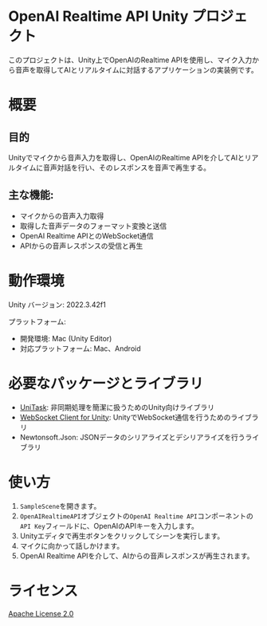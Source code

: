 # OpenAI Realtime API Unity プロジェクト

このプロジェクトは、Unity上でOpenAIのRealtime APIを使用し、マイク入力から音声を取得してAIとリアルタイムに対話するアプリケーションの実装例です。

# 概要
## 目的
Unityでマイクから音声入力を取得し、OpenAIのRealtime APIを介してAIとリアルタイムに音声対話を行い、そのレスポンスを音声で再生する。
## 主な機能:
* マイクからの音声入力取得
* 取得した音声データのフォーマット変換と送信
* OpenAI Realtime APIとのWebSocket通信
* APIからの音声レスポンスの受信と再生

# 動作環境
Unity バージョン: 2022.3.42f1

プラットフォーム:
* 開発環境: Mac (Unity Editor)
* 対応プラットフォーム: Mac、Android

# 必要なパッケージとライブラリ
* [UniTask](https://github.com/Cysharp/UniTask): 非同期処理を簡潔に扱うためのUnity向けライブラリ
* [WebSocket Client for Unity](https://github.com/mikerochip/unity-websocket): UnityでWebSocket通信を行うためのライブラリ
* Newtonsoft.Json: JSONデータのシリアライズとデシリアライズを行うライブラリ

# 使い方
1. `SampleScene`を開きます。
2. `OpenAIRealtimeAPI`オブジェクトの`OpenAI Realtime API`コンポーネントの`API Key`フィールドに、OpenAIのAPIキーを入力します。
3. Unityエディタで再生ボタンをクリックしてシーンを実行します。
4. マイクに向かって話しかけます。
5. OpenAI Realtime APIを介して、AIからの音声レスポンスが再生されます。

# ライセンス
[Apache License 2.0](https://www.apache.org/licenses/LICENSE-2.0)